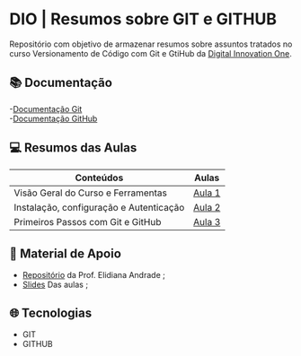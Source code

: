 # DIO | Resumos sobre GIT e GITHUB

Repositório com objetivo de armazenar resumos sobre assuntos tratados no curso Versionamento de Código com Git e GtiHub da [Digital Innovation One](https://www.dio.me/).

## 📚 Documentação
-[Documentação Git](https://git-scm.com/docs/git/pt_BR) <br> 
-[Documentação GitHub](https://docs.github.com/pt)

## 💻 Resumos das Aulas

| Conteúdos | Aulas|
| ------- | --------- |
| Visão Geral do Curso e Ferramentas | [Aula 1](https://web.dio.me/course/versionamento-de-codigo-com-git-e-github/learning/f3cbaa66-efbd-4c25-842e-2069c188c066?back=/track/potencia-tech-ifood-programacao-do-zero&tab=undefined&moduleId=undefined)
| Instalação, configuração e Autenticação | [Aula 2](https://web.dio.me/course/versionamento-de-codigo-com-git-e-github/learning/c8d73362-9038-4259-af4c-30dcc5551afe?back=/track/potencia-tech-ifood-programacao-do-zero&tab=undefined&moduleId=undefined)
| Primeiros Passos com Git e GitHub| [Aula 3](https://web.dio.me/course/versionamento-de-codigo-com-git-e-github/learning/a377a00b-461c-4ab0-8258-3addd2fef14c?back=/track/potencia-tech-ifood-programacao-do-zero&tab=undefined&moduleId=undefined)


##  🔎 Material de Apoio

 - [Repositório](https://github.com/elidianaandrade/dio-curso-git-github) da Prof. Elidiana Andrade ; <br>
 - [Slides](https://academiapme-my.sharepoint.com/:p:/g/personal/renato_dio_me/EYjkgVZuUv5HsVgJUEPv1_oB_QWs8MFBY_PBQ2UAtLqucg?e=262HGK) Das aulas ;
 

 ## 🌐 Tecnologias 
 - GIT 
 - GITHUB

 
